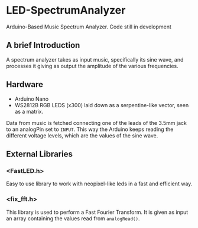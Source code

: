 # LED-SpectrumAnalyzer
Arduino-Based Music Spectrum Analyzer. Code still in development

## A brief Introduction
A spectrum analyzer takes as input music, specifically its sine wave, and processes it giving as output the amplitude of the various frequencies.

## Hardware
- Arduino Nano
- WS2812B RGB LEDS (x300) laid down as a serpentine-like vector, seen as a matrix.

Data from music is fetched connecting one of the leads of the 3.5mm jack to an analogPin set to `INPUT`. This way the Arduino keeps reading the different voltage levels, which are the values of the sine wave. 

## External Libraries
### <FastLED.h>
Easy to use library to work with neopixel-like leds in a fast and efficient way.

### <fix_fft.h>
This library is used to perform a Fast Fourier Transform. It is given as input an array containing the values read from `analogRead()`.
